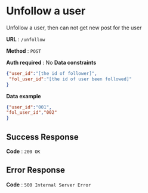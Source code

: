 # Unfollow a user

Unfollow a user, then can not get new post for the user

**URL** : `/unfollow`

**Method** : `POST`

**Auth required** : No
**Data constraints**

```json
{"user_id":"[the id of follower]",
 "fol_user_id":"[the id of user been followed]"
}
```

**Data example**

```json
{"user_id":"001",
"fol_user_id","002"
}
```


## Success Response

**Code** : `200 OK`

## Error Response

**Code** : `500 Internal Server Error`

